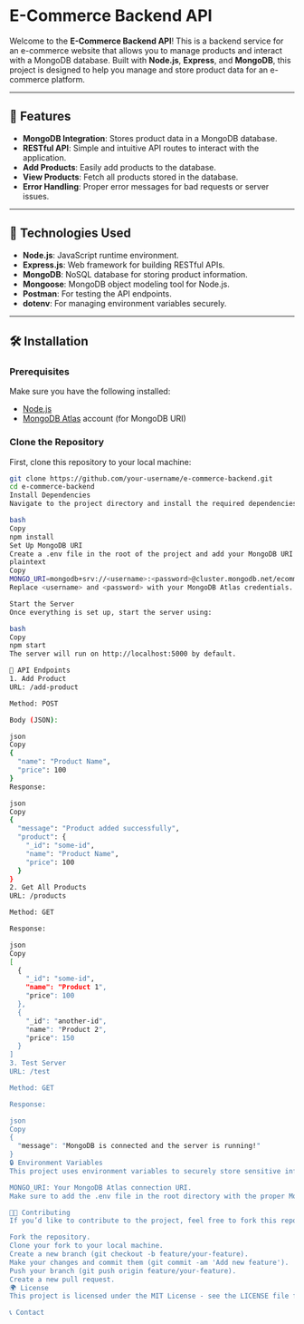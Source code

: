 # E-Commerce Backend API

Welcome to the **E-Commerce Backend API**! This is a backend service for an e-commerce website that allows you to manage products and interact with a MongoDB database. Built with **Node.js**, **Express**, and **MongoDB**, this project is designed to help you manage and store product data for an e-commerce platform.

---

## 🚀 Features

- **MongoDB Integration**: Stores product data in a MongoDB database.
- **RESTful API**: Simple and intuitive API routes to interact with the application.
- **Add Products**: Easily add products to the database.
- **View Products**: Fetch all products stored in the database.
- **Error Handling**: Proper error messages for bad requests or server issues.
  
---

## 🔧 Technologies Used

- **Node.js**: JavaScript runtime environment.
- **Express.js**: Web framework for building RESTful APIs.
- **MongoDB**: NoSQL database for storing product information.
- **Mongoose**: MongoDB object modeling tool for Node.js.
- **Postman**: For testing the API endpoints.
- **dotenv**: For managing environment variables securely.

---

## 🛠️ Installation

### Prerequisites

Make sure you have the following installed:
- [Node.js](https://nodejs.org/en/download/)
- [MongoDB Atlas](https://www.mongodb.com/cloud/atlas) account (for MongoDB URI)

### Clone the Repository

First, clone this repository to your local machine:

```bash
git clone https://github.com/your-username/e-commerce-backend.git
cd e-commerce-backend
Install Dependencies
Navigate to the project directory and install the required dependencies:

bash
Copy
npm install
Set Up MongoDB URI
Create a .env file in the root of the project and add your MongoDB URI as follows:
plaintext
Copy
MONGO_URI=mongodb+srv://<username>:<password>@cluster.mongodb.net/ecommerce?retryWrites=true&w=majority
Replace <username> and <password> with your MongoDB Atlas credentials.

Start the Server
Once everything is set up, start the server using:

bash
Copy
npm start
The server will run on http://localhost:5000 by default.

📱 API Endpoints
1. Add Product
URL: /add-product

Method: POST

Body (JSON):

json
Copy
{
  "name": "Product Name",
  "price": 100
}
Response:

json
Copy
{
  "message": "Product added successfully",
  "product": {
    "_id": "some-id",
    "name": "Product Name",
    "price": 100
  }
}
2. Get All Products
URL: /products

Method: GET

Response:

json
Copy
[
  {
    "_id": "some-id",
    "name": "Product 1",
    "price": 100
  },
  {
    "_id": "another-id",
    "name": "Product 2",
    "price": 150
  }
]
3. Test Server
URL: /test

Method: GET

Response:

json
Copy
{
  "message": "MongoDB is connected and the server is running!"
}
🔒 Environment Variables
This project uses environment variables to securely store sensitive information.

MONGO_URI: Your MongoDB Atlas connection URI.
Make sure to add the .env file in the root directory with the proper MongoDB URI.

🧑‍💻 Contributing
If you’d like to contribute to the project, feel free to fork this repository and submit a pull request. Here's how to get started:

Fork the repository.
Clone your fork to your local machine.
Create a new branch (git checkout -b feature/your-feature).
Make your changes and commit them (git commit -am 'Add new feature').
Push your branch (git push origin feature/your-feature).
Create a new pull request.
🌍 License
This project is licensed under the MIT License - see the LICENSE file for details.

📞 Contact

